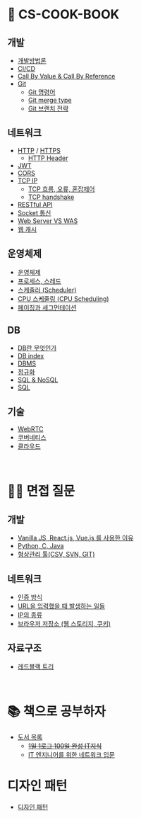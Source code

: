 # :book: CS-COOK-BOOK
## 개발
- [개발방법론](개발/개발방법론.md)
- [CI/CD](개발/CI-CD.md)
- [Call By Value & Call By Reference](개발/Call%20By%20Value%20&%20Call%20By%20Reference.md)
- [Git](개발/Git.md)
    - [Git 명령어](개발/Git_명령어.md)
    - [Git merge type](개발/Git_merge_type.md)
    - [Git 브랜치 전략](개발/Git_branch_전략.md)

## 네트워크
- [HTTP](네트워크/HTTP.md) / [HTTPS](네트워크/HTTPS.md)
	- [HTTP Header](네트워크/HTTP%20Header.md)
- [JWT](네트워크/JWT.md)
- [CORS](네트워크/CORS.md)
- [TCP IP](네트워크/TCP%20IP.md)
	- [TCP 흐름, 오류, 혼잡제어](네트워크/TCP%20흐름,%20오류,%20혼잡제어.md)
	- [TCP handshake](네트워크/TCP%20handshake.md)
- [RESTful API](네트워크/RESTful%20API.md)
- [Socket 통신](네트워크/Socket%20통신.md)
- [Web Server VS WAS](네트워크/Web%20Server%20VS%20WAS.md)
- [웹 캐시](네트워크/웹%20캐시.md)

## 운영체제
- [운영체제](운영체제/운영체제.md)
- [프로세스, 스레드](운영체제/프로세스,%20스레드.md)
- [스케줄러 (Scheduler)](운영체제/스케줄러%20(Scheduler).md)
- [CPU 스케줄링 (CPU Scheduling)](운영체제/CPU%20스케줄링%20(CPU%20Scheduling).md)
- [페이징과 세그먼테이션](운영체제/페이징과%20세그먼테이션.md)

## DB
- [DB란 무엇인가](DB/DB란%20무엇인가.md)
- [DB index](DB/DB%20index.md)
- [DBMS](DB/DBMS.md)
- [정규화](DB/정규화(Normalization).md)
- [SQL & NoSQL](DB/SQL%20&%20NoSQL.md)
- [SQL](DB/SQL.md)

## 기술
- [WebRTC](기술/WebRTC.md)
- [쿠버네티스](기술/쿠버네티스.md)
- [클라우드](기술/클라우드.md)

<br>

# :man_technologist: 면접 질문

## 개발
- [Vanilla JS, React.js, Vue.js 를 사용한 이유](개발/Vanilla%20JS,%20React.js,%20Vue.js%20를%20사용한%20이유.md)
- [Python, C, Java](개발/Python,C,Java.md)
- [형상관리 툴(CSV, SVN, GIT)](개발/형상관리%20툴%20(CVS,%20SVN,%20GIT).md)

## 네트워크
- [인증 방식](네트워크/인증%20방식.md)
- [URL을 입력했을 때 발생하는 일들](네트워크/URL을%20입력했을%20때%20발생하는%20일들.md)
- [IP의 종류](네트워크/IP의%20종류.md)
- [브라우저 저장소 (웹 스토리지, 쿠키)](네트워크/브라우저%20저장소%20(웹%20스토리지,%20쿠키).md)

## 자료구조
- [레드블랙 트리](자료구조/레드%20블랙%20트리.md)

<br>

# :books: 책으로 공부하자

- [도서 목록](books/README.md)
    - ~~[1일 1로그 100일 완성 IT지식](books/1일%201로그%20100일%20완성%20IT지식/README.md)~~
    - [IT 엔지니어를 위한 네트워크 입문](books/IT%20엔지니어를%20위한%20네트워크%20입문/README.md)

# 디자인 패턴
- [디자인 패턴](디자인%20패턴/README.md)
